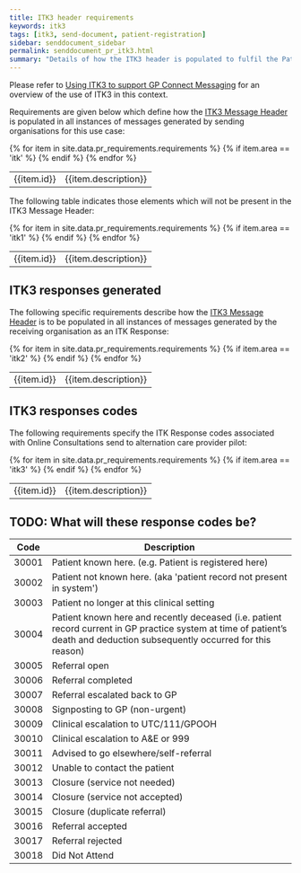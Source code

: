 ```yaml
---
title: ITK3 header requirements
keywords: itk3
tags: [itk3, send-document, patient-registration]
sidebar: senddocument_sidebar
permalink: senddocument_pr_itk3.html
summary: "Details of how the ITK3 header is populated to fulfil the Patient Registration use case"
---
```


Please refer to [Using ITK3 to support GP Connect Messaging](integration_itk3.html) for an overview of the use of ITK3 in this context.

Requirements are given below which define how the [ITK3 Message Header](https://fhir.nhs.uk/STU3/StructureDefinition/ITK-MessageHeader-2) is populated in all instances of messages generated by sending organisations for this use case:

<table class="requirement-box">
  {% for item in site.data.pr_requirements.requirements %}
  {% if item.area == 'itk' %}
  <tr>
    <td id="{{item.id}}">{{item.id}}</td>
    <td>{{item.description}}</td>
  </tr>
  {% endif %}
  {% endfor %}
</table>

The following table indicates those elements which will not be present in the ITK3 Message Header:

<table class="requirement-box">
  {% for item in site.data.pr_requirements.requirements %}
  {% if item.area == 'itk1' %}
  <tr>
    <td id="{{item.id}}">{{item.id}}</td>
    <td>{{item.description}}</td>
  </tr>
  {% endif %}
  {% endfor %}
</table>


## ITK3 responses generated ##

The following specific requirements describe how the [ITK3 Message Header](https://fhir.nhs.uk/STU3/StructureDefinition/ITK-MessageHeader-2) is to be populated in all instances of messages generated by the receiving organisation as an ITK Response:


<table class="requirement-box">
  {% for item in site.data.pr_requirements.requirements %}
  {% if item.area == 'itk2' %}
  <tr>
    <td id="{{item.id}}">{{item.id}}</td>
    <td>{{item.description}}</td>
  </tr>
  {% endif %}
  {% endfor %}
</table>

## ITK3 responses codes ##

The following requirements specify the ITK Response codes associated with Online Consultations send to alternation care provider pilot:


<table class="requirement-box">
  {% for item in site.data.pr_requirements.requirements %}
  {% if item.area == 'itk3' %}
  <tr>
    <td id="{{item.id}}">{{item.id}}</td>
    <td>{{item.description}}</td>
  </tr>
  {% endif %}
  {% endfor %}
</table>


## TODO: What will these response codes be? ##

|  Code | Description |
|:-----:|-----------|
| 30001 | Patient known here. (e.g. Patient is registered here)         |
| 30002 | Patient not known here. (aka 'patient record not present in system')            |
| 30003 | Patient no longer at this clinical setting            |
| 30004 | Patient known here and recently deceased (i.e. patient record current in GP practice system at time of patient’s death and deduction subsequently occurred for this reason)            |
| 30005 | Referral open            |
| 30006 | Referral completed            |
| 30007 | Referral escalated back to GP            |
| 30008 | Signposting to GP (non-urgent)           |
| 30009 | Clinical escalation to UTC/111/GPOOH            |
| 30010 | Clinical escalation to A&E or 999            |
| 30011 | Advised to go elsewhere/self-referral            |
| 30012 | Unable to contact the patient            |
| 30013 | Closure (service not needed)            |
| 30014 | Closure (service not accepted)            |
| 30015 | Closure (duplicate referral)            |
| 30016 | Referral accepted            |
| 30017 | Referral rejected            |
| 30018 | Did Not Attend            |
